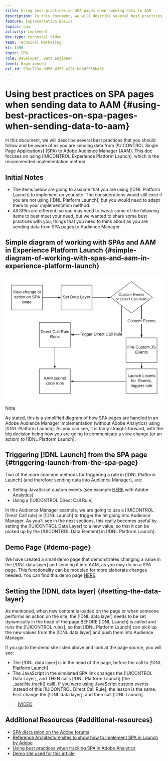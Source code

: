 ```yaml
---
title: Using best practices on SPA pages when sending data to AAM
description: In this document, we will describe several best practices that you should follow and be aware of as you are sending data from Single Page Applications (SPA) to Adobe Audience Manager (AAM). This doc will focus on using Launch by Adobe, which is the recommended implementation method.
feature: Implementation Basics
topics: spa
activity: implement
doc-type: technical video
team: Technical Marketing
kt: 1390
topic: SPA
role: Developer, Data Engineer
level: Experienced
exl-id: 99ec723a-dd56-4355-a29f-bd6d2356b402
---
```

# Using best practices on SPA pages when sending data to AAM {#using-best-practices-on-spa-pages-when-sending-data-to-aam}

In this document, we will describe several best practices that you should follow and be aware of as you are sending data from [!UICONTROL Single Page Applications] (SPA) to Adobe Audience Manager (AAM). This doc focuses on using [!UICONTROL Experience Platform Launch], which is the recommended implementation method.

## Initial Notes

* The items below are going to assume that you are using [!DNL Platform Launch] to implement on your site. The considerations would still exist if you are not using [!DNL Platform Launch], but you would need to adapt them to your implementation method.
* All SPAs are different, so you may need to tweak some of the following items to best meet your need, but we wanted to share some best practices with you; things that you need to think about as you are sending data from SPA pages to Audience Manager.

## Simple diagram of working with SPAs and AAM in Experience Platform Launch {#simple-diagram-of-working-with-spas-and-aam-in-experience-platform-launch}

![spa for aam in [!DNL launch]](assets/spa_for_aam_in_launch.png)

>[!NOTE]
>As stated, this is a simplified diagram of how SPA pages are handled in an Adobe Audience Manager implementation (without Adobe Analytics) using [!DNL Platform Launch]. As you can see, it is fairly straight-forward, with the big decision being how you are going to communicate a view change (or an action) to [!DNL Platform Launch].

## Triggering [!DNL Launch] from the SPA page {#triggering-launch-from-the-spa-page}

Two of the more common methods for triggering a rule in [!DNL Platform Launch] (and therefore sending data into Audience Manager), are:

* Setting JavaScript custom events (see example [HERE](https://helpx.adobe.com/analytics/kt/using/spa-analytics-best-practices-feature-video-use.html) with Adobe Analytics)
* Using a [!UICONTROL Direct Call Rule]

In this Audience Manager example, we are going to use a [!UICONTROL Direct Call rule] in [!DNL Launch] to trigger the hit going into Audience Manager. As you’ll see in the next sections, this really becomes useful by setting the [!UICONTROL Data Layer] to a new value, so that it can be picked up by the [!UICONTROL Data Element] in [!DNL Platform Launch].

## Demo Page {#demo-page}

We have created a small demo page that demonstrates changing a value in the [!DNL data layer] and sending it into AAM, as you may do on a SPA page. This functionality can be modeled for more elaborate changes needed. You can find this demo page [HERE](https://aam.enablementadobe.com/SPA-Launch.html).

## Setting the [!DNL data layer] {#setting-the-data-layer}

As mentioned, when new content is loaded on the page or when someone performs an action on the site, the [!DNL data layer] needs to be set dynamically in the head of the page BEFORE [!DNL Launch] is called and runs the [!UICONTROL rules], so that [!DNL Platform Launch] can pick up the new values from the [!DNL data layer] and push them into Audience Manager.

If you go to the demo site listed above and look at the page source, you will see:

* The [!DNL data layer] is in the head of the page, before the call to [!DNL Platform Launch]
* The JavaScript in the simulated SPA link changes the [!UICONTROL Data Layer], and THEN calls [!DNL Platform Launch] (the _satellite.track() call). If you were using JavaScript custom events instead of this [!UICONTROL Direct Call Rule], the lesson is the same. First change the [!DNL data layer], and then call [!DNL Launch].

>[!VIDEO](https://video.tv.adobe.com/v/23322/?quality=12)

## Additional Resources {#additional-resources}

* [SPA discussion on the Adobe forums](https://forums.adobe.com/thread/2451022)
* [Reference Architecture sites to show how to implement SPA in Launch by Adobe](https://helpx.adobe.com/experience-manager/kt/integration/using/launch-reference-architecture-SPA-tutorial-implement.html)
* [Using best practices when tracking SPA in Adobe Analytics](https://helpx.adobe.com/analytics/kt/using/spa-analytics-best-practices-feature-video-use.html)
* [Demo site used for this article](https://aam.enablementadobe.com/SPA-Launch.html)
